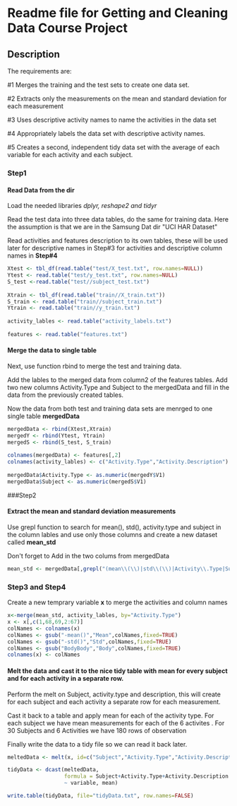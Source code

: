 # Readme file for Getting and Cleaning Data Course Project

## Description

The requirements are:

 #1 Merges the training and the test sets to create one data set.
 
 #2 Extracts only the measurements on the mean and standard deviation for each measurement
 
 #3 Uses descriptive activity names to name the activities in the data set
 
 #4 Appropriately labels the data set with descriptive activity names. 
 
 #5 Creates a second, independent tidy data set with the average of each variable for each activity and each subject.
 

### Step1
#### Read Data from the dir 

 Load the needed libraries *dplyr, reshape2 and tidyr*
 
 Read the test data into three data tables, do the same for training data. Here the assumption is that we are in the Samsung Dat dir "UCI HAR Dataset"
 
 Read activities and features description to its own tables, these will be used later for descriptive names in Step#3 for activities and descriptive column names in **Step#4**
 
```r 
Xtest <- tbl_df(read.table("test/X_test.txt", row.names=NULL))
Ytest <- read.table("test/y_test.txt", row.names=NULL)
S_test <-read.table("test//subject_test.txt")
        
Xtrain <- tbl_df(read.table("train//X_train.txt"))
S_train <- read.table("train//subject_train.txt")
Ytrain <- read.table("train//y_train.txt")
                
activity_lables <- read.table("activity_labels.txt")
        
features <- read.table("features.txt")
```
 
#### Merge the data to single table
 Next, use function rbind to merge the test and training data.
 
 Add the lables to the merged data from column2 of the features tables.
 Add two new columns Activity.Type and Subject to the mergedData and fill in the data from the previously created tables. 
 
 Now the data from both test and training data sets are menrged to one single table **mergedData**
```r
mergedData <- rbind(Xtest,Xtrain)
mergedY <- rbind(Ytest, Ytrain)
mergedS <- rbind(S_test, S_train)
        
colnames(mergedData) <- features[,2]
colnames(activity_lables) <- c("Activity.Type","Activity.Description")
        
mergedData$Activity.Type <- as.numeric(mergedY$V1)
mergedData$Subject <- as.numeric(mergedS$V1)
```


###Step2

#### Extract the mean and standard deviation measurements

Use grepl function to search for mean(), std(), activity.type and subject 
in the column lables and use only those columns and create a new dataset 
called **mean_std**

Don't forget to Add in the two colums from mergedData
```r
mean_std <- mergedData[,grepl("(mean\\(\\)|std\\(\\)|Activity\\.Type|Subject)", colnames(mergedData))]

```

### Step3 and Step4 

Create a new temprary variable **x** to merge the activities and column names

```r
x<-merge(mean_std, activity_lables, by="Activity.Type")
x <- x[,c(1,68,69,2:67)]
colNames <- colnames(x)
colNames <- gsub("-mean()","Mean",colNames,fixed=TRUE)
colNames <- gsub("-std()","Std",colNames,fixed=TRUE)
colNames <- gsub("BodyBody","Body",colNames,fixed=TRUE)
colnames(x) <- colNames
```


#### Melt the data and cast it to the nice tidy table with mean for every subject and for each activity in a separate row.

Perform the melt on Subject, activity.type and description, this will create for each subject and each activity a separate row for each measurement.

Cast it back to a table and apply mean for each of the activity type. For each subject we have mean measurements for each of the 6 activites . For 30 Subjects and 6 Activities we have 180 rows of observation


Finally write the data to a tidy file so we can read it back later.

```r
meltedData <- melt(x, id=c("Subject","Activity.Type","Activity.Description"))

tidyData <- dcast(meltedData, 
                  formula = Subject+Activity.Type+Activity.Description 
                  ~ variable, mean)

write.table(tidyData, file="tidyData.txt", row.names=FALSE)
```
